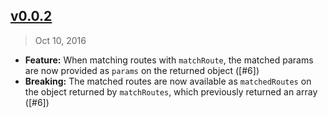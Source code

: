 ## [v0.0.2]
> Oct 10, 2016

- **Feature:** When matching routes with `matchRoute`, the matched params are now provided as `params` on the returned object ([#6])
- **Breaking:** The matched routes are now available as `matchedRoutes` on the object returned by `matchRoutes`, which previously returned an array ([#6])

[v0.0.2]: https://github.com/ReactTraining/react-router-addons-routes/compare/v0.0.1...v0.0.2
